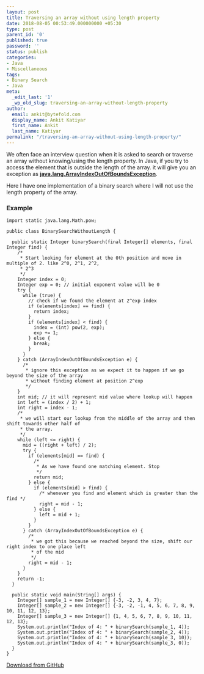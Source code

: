 ```yaml
---
layout: post
title: Traversing an array without using length property
date: 2018-08-05 00:53:49.000000000 +05:30
type: post
parent_id: '0'
published: true
password: ''
status: publish
categories:
- Java
- Miscellaneous
tags:
- Binary Search
- Java
meta:
  _edit_last: '1'
  _wp_old_slug: traversing-an-array-without-length-property
author:
  email: ankit@bytefold.com
  display_name: Ankit Katiyar
  first_name: Ankit
  last_name: Katiyar
permalink: "/traversing-an-array-without-using-length-property/"
---
```


We often face an interview question when it is asked to search or traverse an array without knowing/using the length property. 
In Java, if you try to access the element that is outside the length of the array.
it will give you an exception as [**java.lang.ArrayIndexOutOfBoundsException**](https://docs.oracle.com/javase/7/docs/api/java/lang/ArrayIndexOutOfBoundsException.html).


Here I have one implementation&nbsp;of a binary search where I will not use the length property of the array.

### Example
```
import static java.lang.Math.pow;

public class BinarySearchWithoutLength {

  public static Integer binarySearch(final Integer[] elements, final Integer find) {
    /*
     * Start looking for element at the 0th position and move in multiple of 2. like 2^0, 2^1, 2^2,
     * 2^3
     */
    Integer index = 0;
    Integer exp = 0; // initial exponent value will be 0
    try {
      while (true) {
        // check if we found the element at 2^exp index
        if (elements[index] == find) {
          return index;
        }
        if (elements[index] < find) {
          index = (int) pow(2, exp);
          exp += 1;
        } else {
          break;
        }
      }
    } catch (ArrayIndexOutOfBoundsException e) {
      /*
       * ignore this exception as we expect it to happen if we go beyond the size of the array
       * without finding element at position 2^exp
       */
    }
    int mid; // it will represent mid value where lookup will happen
    int left = (index / 2) + 1;
    int right = index - 1;
    /*
     * we will start our lookup from the middle of the array and then shift towards other half of
     * the array.
     */
    while (left <= right) {
      mid = ((right + left) / 2);
      try {
        if (elements[mid] == find) {
          /*
           * As we have found one matching element. Stop
           */
          return mid;
        } else {
          if (elements[mid] > find) {
            /* whenever you find and element which is greater than the find */
            right = mid - 1;
          } else {
            left = mid + 1;
          }
        }
      } catch (ArrayIndexOutOfBoundsException e) {
        /*
         * we got this because we reached beyond the size, shift our right index to one place left
         * of the mid
         */
        right = mid - 1;
      }
    }
    return -1;
  }

  public static void main(String[] args) {
    Integer[] sample_1 = new Integer[] {-3, -2, 3, 4, 7};
    Integer[] sample_2 = new Integer[] {-3, -2, -1, 4, 5, 6, 7, 8, 9, 10, 11, 12, 13};
    Integer[] sample_3 = new Integer[] {1, 4, 5, 6, 7, 8, 9, 10, 11, 12, 13};
    System.out.println("Index of 4: " + binarySearch(sample_1, 4));
    System.out.println("Index of 4: " + binarySearch(sample_2, 4));
    System.out.println("Index of 4: " + binarySearch(sample_3, 10));
    System.out.println("Index of 4: " + binarySearch(sample_3, 0));
  }
}
```

[Download from GitHub](https://github.com/ankitkatiyar91/bytefold/blob/master/java/BinarySearchWithoutLength.java)

